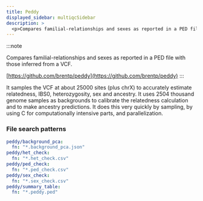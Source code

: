 ```yaml
---
title: Peddy
displayed_sidebar: multiqcSidebar
description: >
  <p>Compares familial-relationships and sexes as reported in a PED file with those inferred from a VCF.</p>
---
```


<!--
~~~~~ DO NOT EDIT ~~~~~
This file is autogenerated from the MultiQC module python docstring.
Do not edit the markdown, it will be overwritten.

File path for the source of this content: multiqc/modules/peddy/peddy.py
~~~~~~~~~~~~~~~~~~~~~~~
-->

:::note

<p>Compares familial-relationships and sexes as reported in a PED file with those inferred from a VCF.</p>

[https://github.com/brentp/peddy](https://github.com/brentp/peddy)
:::

It samples the VCF at about 25000 sites (plus chrX) to accurately estimate relatedness, IBS0, heterozygosity, sex and ancestry. It uses 2504 thousand genome samples as backgrounds to calibrate the relatedness calculation and to make ancestry predictions.
It does this very quickly by sampling, by using C for computationally intensive parts, and parallelization.

### File search patterns

```yaml
peddy/background_pca:
  fn: "*.background_pca.json"
peddy/het_check:
  fn: "*.het_check.csv"
peddy/ped_check:
  fn: "*.ped_check.csv"
peddy/sex_check:
  fn: "*.sex_check.csv"
peddy/summary_table:
  fn: "*.peddy.ped"
```
